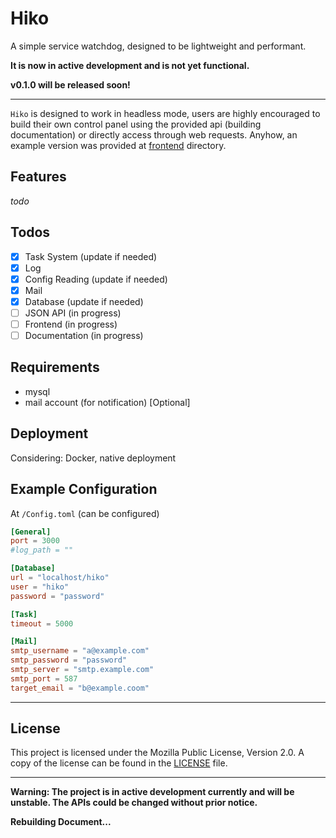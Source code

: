 # Hiko

A simple service watchdog, designed to be lightweight and performant.

**It is now in active development and is not yet functional.**

**v0.1.0 will be released soon!**

---

`Hiko` is designed to work in headless mode, users are highly encouraged to build their own control panel using the
provided api (building documentation) or directly access through web requests.
Anyhow, an example version was provided at [frontend](frontend) directory.

## Features

*todo*

## Todos

- [x] Task System (update if needed)
- [x] Log
- [x] Config Reading (update if needed)
- [x] Mail
- [x] Database (update if needed)
- [ ] JSON API (in progress)
- [ ] Frontend (in progress)
- [ ] Documentation (in progress)

## Requirements

- mysql
- mail account (for notification) [Optional]

## Deployment

Considering: Docker, native deployment

## Example Configuration

At `/Config.toml` (can be configured)

```toml
[General]
port = 3000
#log_path = ""

[Database]
url = "localhost/hiko"
user = "hiko"
password = "password"

[Task]
timeout = 5000

[Mail]
smtp_username = "a@example.com"
smtp_password = "password"
smtp_server = "smtp.example.com"
smtp_port = 587
target_email = "b@example.coom"

```

---

## License

This project is licensed under the Mozilla Public License, Version 2.0. A copy of the license can be found in
the [LICENSE](LICENSE) file.

---

**Warning: The project is in active development currently and will be unstable. The APIs could be changed without prior
notice.**

**Rebuilding Document...**
